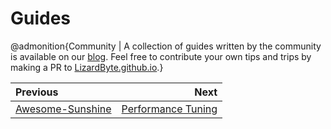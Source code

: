 # Guides

@admonition{Community | A collection of guides written by the community is available on our
[blog](https://app.lizardbyte.dev/blog).
Feel free to contribute your own tips and trips by making a PR to
[LizardByte.github.io](https://github.com/LizardByte/LizardByte.github.io).}

<div class="section_buttons">

| Previous                                |                                        Next |
|:----------------------------------------|--------------------------------------------:|
| [Awesome-Sunshine](awesome_sunshine.md) | [Performance Tuning](performance_tuning.md) |

</div>

<details style="display: none;">
  <summary></summary>
  [TOC]
</details>
